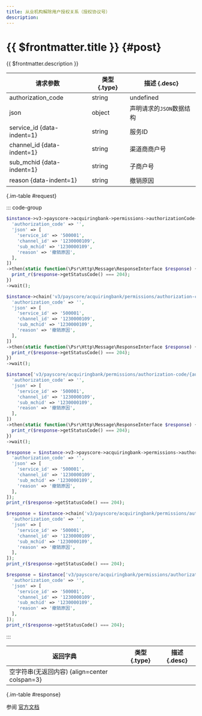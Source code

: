 ```yaml
---
title: 从业机构解除用户授权关系（授权协议号）
description: 
---
```


# {{ $frontmatter.title }} {#post}

{{ $frontmatter.description }}

| 请求参数 | 类型 {.type} | 描述 {.desc}
| --- | --- | ---
| authorization_code | string | undefined
| json | object | 声明请求的`JSON`数据结构
| service_id {data-indent=1} | string | 服务ID
| channel_id {data-indent=1} | string | 渠道商商户号
| sub_mchid {data-indent=1} | string | 子商户号
| reason {data-indent=1} | string | 撤销原因

{.im-table #request}

::: code-group

```php [异步纯链式]
$instance->v3->payscore->acquiringbank->permissions->authorizationCode->_authorization_code_->terminate->postAsync([
  'authorization_code' => '',
  'json' => [
    'service_id' => '500001',
    'channel_id' => '1230000109',
    'sub_mchid' => '1230000109',
    'reason' => '撤销原因',
  ],
])
->then(static function(\Psr\Http\Message\ResponseInterface $response) {
  print_r($response->getStatusCode() === 204);
})
->wait();
```

```php [异步声明式]
$instance->chain('v3/payscore/acquiringbank/permissions/authorization-code/{authorization_code}/terminate')->postAsync([
  'authorization_code' => '',
  'json' => [
    'service_id' => '500001',
    'channel_id' => '1230000109',
    'sub_mchid' => '1230000109',
    'reason' => '撤销原因',
  ],
])
->then(static function(\Psr\Http\Message\ResponseInterface $response) {
  print_r($response->getStatusCode() === 204);
})
->wait();
```

```php [异步属性式]
$instance['v3/payscore/acquiringbank/permissions/authorization-code/{authorization_code}/terminate']->postAsync([
  'authorization_code' => '',
  'json' => [
    'service_id' => '500001',
    'channel_id' => '1230000109',
    'sub_mchid' => '1230000109',
    'reason' => '撤销原因',
  ],
])
->then(static function(\Psr\Http\Message\ResponseInterface $response) {
  print_r($response->getStatusCode() === 204);
})
->wait();
```

```php [同步纯链式]
$response = $instance->v3->payscore->acquiringbank->permissions->authorizationCode->_authorization_code_->terminate->post([
  'authorization_code' => '',
  'json' => [
    'service_id' => '500001',
    'channel_id' => '1230000109',
    'sub_mchid' => '1230000109',
    'reason' => '撤销原因',
  ],
]);
print_r($response->getStatusCode() === 204);
```

```php [同步声明式]
$response = $instance->chain('v3/payscore/acquiringbank/permissions/authorization-code/{authorization_code}/terminate')->post([
  'authorization_code' => '',
  'json' => [
    'service_id' => '500001',
    'channel_id' => '1230000109',
    'sub_mchid' => '1230000109',
    'reason' => '撤销原因',
  ],
]);
print_r($response->getStatusCode() === 204);
```

```php [同步属性式]
$response = $instance['v3/payscore/acquiringbank/permissions/authorization-code/{authorization_code}/terminate']->post([
  'authorization_code' => '',
  'json' => [
    'service_id' => '500001',
    'channel_id' => '1230000109',
    'sub_mchid' => '1230000109',
    'reason' => '撤销原因',
  ],
]);
print_r($response->getStatusCode() === 204);
```

:::

| 返回字典 | 类型 {.type} | 描述 {.desc}
| --- | --- | ---
| 空字符串(无返回内容) {align=center colspan=3}

{.im-table #response}

参阅 [官方文档](https://pay.weixin.qq.com/docs/partner/apis/partner-institution-weixin-pay-score/acquiring-bank-service-auth/terminate-acquiring-bank-permissions-by-code.html)
